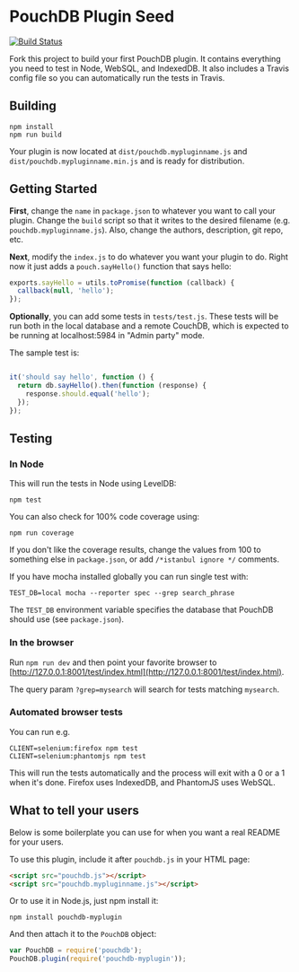 PouchDB Plugin Seed
=====

[![Build Status](https://travis-ci.org/pouchdb/plugin-seed.svg)](https://travis-ci.org/pouchdb/plugin-seed)

Fork this project to build your first PouchDB plugin.  It contains everything you need to test in Node, WebSQL, and IndexedDB.  It also includes a Travis config file so you
can automatically run the tests in Travis.

Building
----
    npm install
    npm run build

Your plugin is now located at `dist/pouchdb.mypluginname.js` and `dist/pouchdb.mypluginname.min.js` and is ready for distribution.

Getting Started
-------

**First**, change the `name` in `package.json` to whatever you want to call your plugin.  Change the `build` script so that it writes to the desired filename (e.g. `pouchdb.mypluginname.js`).  Also, change the authors, description, git repo, etc.

**Next**, modify the `index.js` to do whatever you want your plugin to do.  Right now it just adds a `pouch.sayHello()` function that says hello:

```js
exports.sayHello = utils.toPromise(function (callback) {
  callback(null, 'hello');
});
```

**Optionally**, you can add some tests in `tests/test.js`. These tests will be run both in the local database and a remote CouchDB, which is expected to be running at localhost:5984 in "Admin party" mode.

The sample test is:

```js

it('should say hello', function () {
  return db.sayHello().then(function (response) {
    response.should.equal('hello');
  });
});
```

Testing
----

### In Node

This will run the tests in Node using LevelDB:

    npm test
    
You can also check for 100% code coverage using:

    npm run coverage

If you don't like the coverage results, change the values from 100 to something else in `package.json`, or add `/*istanbul ignore */` comments.


If you have mocha installed globally you can run single test with:
```
TEST_DB=local mocha --reporter spec --grep search_phrase
```

The `TEST_DB` environment variable specifies the database that PouchDB should use (see `package.json`).

### In the browser

Run `npm run dev` and then point your favorite browser to [http://127.0.0.1:8001/test/index.html](http://127.0.0.1:8001/test/index.html).

The query param `?grep=mysearch` will search for tests matching `mysearch`.

### Automated browser tests

You can run e.g.

    CLIENT=selenium:firefox npm test
    CLIENT=selenium:phantomjs npm test

This will run the tests automatically and the process will exit with a 0 or a 1 when it's done. Firefox uses IndexedDB, and PhantomJS uses WebSQL.

What to tell your users
--------

Below is some boilerplate you can use for when you want a real README for your users.

To use this plugin, include it after `pouchdb.js` in your HTML page:

```html
<script src="pouchdb.js"></script>
<script src="pouchdb.mypluginname.js"></script>
```

Or to use it in Node.js, just npm install it:

```
npm install pouchdb-myplugin
```

And then attach it to the `PouchDB` object:

```js
var PouchDB = require('pouchdb');
PouchDB.plugin(require('pouchdb-myplugin'));
```
